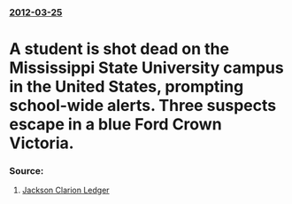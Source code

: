 ### [2012-03-25](/news/2012/03/25/index.md)

# A student is shot dead on the Mississippi State University campus in the United States, prompting school-wide alerts. Three suspects escape in a blue Ford Crown Victoria. 




### Source:

1. [Jackson Clarion Ledger](http://www.clarionledger.com/article/20120325/NEWS/303250003/Police-3-suspects-not-believed-MSU-students)
